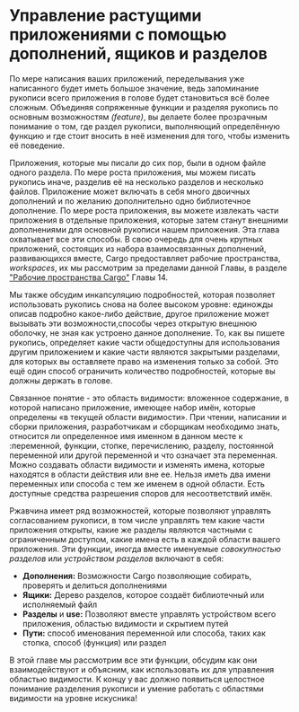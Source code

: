 # Управление растущими приложениями с помощью дополнений, ящиков и разделов

По мере написания ваших приложений, переделывания уже написанного будет иметь большое значение, ведь запоминание рукописи всего приложения в голове будет становиться всё более сложным. Объединяя сопряженные функции и разделяя рукопись по основным возможностям <em>(feature)</em>, вы делаете более прозрачным понимание о том, где раздел рукописи, выполняющий определённую функцию и где стоит вносить в неё изменения для того, чтобы изменить её поведение.

Приложения, которые мы писали до сих пор, были в одном файле одного раздела. По мере роста приложения, мы можем писать рукопись иначе, разделив её на несколько разделов и несколько файлов. Приложение может включать в себя много двоичных дополнений и по желанию дополнительно одно библиотечное дополнение. По мере роста приложения, вы можете извлекать части приложения в отдельные приложения, которые затем станут внешними дополнениями для основной рукописи нашем приложения. Эта глава охватывает все эти способы. В свою очередь для очень крупных приложений, состоящих из набора взаимосвязанных дополнений, развивающихся вместе, Cargo предоставляет рабочие пространства, *workspaces*, их мы рассмотрим за пределами данной Главы, в разделе ["Рабочие пространства Cargo"] Главы 14.

Мы также обсудим инкапсуляцию подробностей, которая позволяет использовать рукопись снова на более высоком уровне: единожды описав подробно какое-либо действие, другое приложение может вызывать эти возможности,способы через открытую внешнюю оболочку, не зная как устроено данное дополнение. То, как вы пишете рукопись, определяет какие части общедоступны для использования другим приложением и какие части являются закрытыми разделами, для которых вы оставляете право на изменения только за собой. Это ещё один способ ограничить количество подробностей, которые вы должны держать в голове.

Связанное понятие - это область видимости: вложенное содержание, в которой написано приложение, имеющее набор имён, которые определены «в текущей области видимости». При чтении, написании и сборки приложения, разработчикам и сборщикам необходимо знать, относится ли определенное имя именном в данном месте к :переменной, функции, стопке, перечислению, разделу, постоянной переменной или другой переменной и что означает эта переменная. Можно создавать области видимости и изменять имена, которые находятся в области действия или вне ее. Нельзя иметь два имени переменных или способа с тем же именем в одной области. Есть доступные средства разрешения споров для несоответствий имён.

Ржавчина имеет ряд возможностей, которые позволяют управлять согласованием рукописи, в том числе управлять тем какие части приложения открыты, какие же разделы являются частными с ограниченным доступом, какие имена есть в каждой области вашего приложения. Эти функции, иногда вместе именуемые *совокупностью разделов* или *устройством разделов* включают в себя:

- **Дополнения:** Возможности Cargo позволяющие собирать, проверять и делиться дополнениями
- **Ящики:** Дерево разделов, которое создаёт библиотечный или исполняемый файл
- **Разделы** и **use:** Позволяют вместе управлять устройством всего приложения, областью видимости и скрытием путей
- **Пути:** способ именования переменной или способа, таких как стопка, способ (функция) или раздел

В этой главе мы рассмотрим все эти функции, обсудим как они взаимодействуют и объясним, как использовать их для управления областью видимости. К концу у вас должно появиться целостное понимание разделения рукописи и умение работать с областями видимости на уровне искусника!


["Рабочие пространства Cargo"]: ch14-03-cargo-workspaces.html